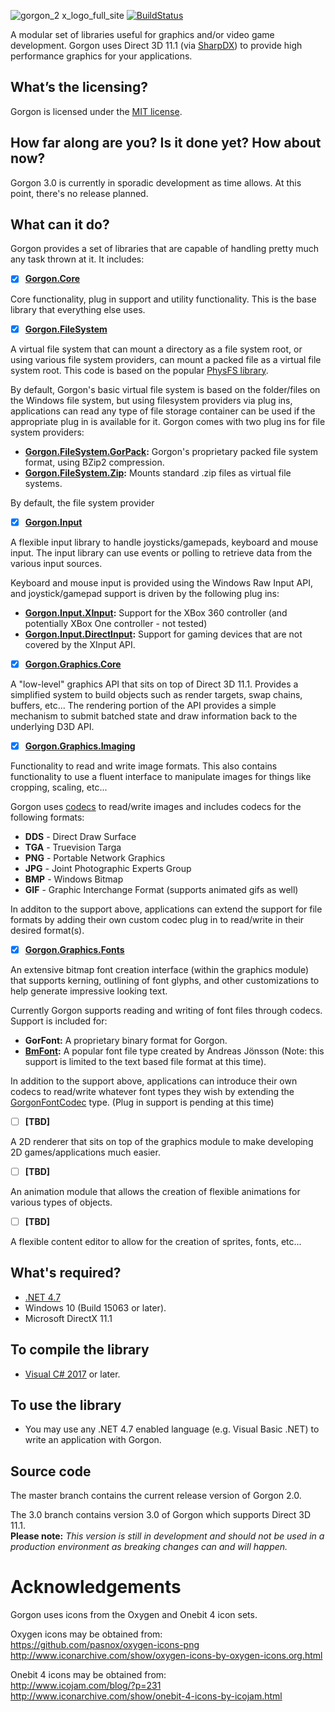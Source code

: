 ![gorgon_2 x_logo_full_site](https://cloud.githubusercontent.com/assets/9710137/23449195/86a8701c-fe12-11e6-9079-c4a8997bd311.png) [![BuildStatus](https://ci.appveyor.com/api/projects/status/7bwgi85435urivwu/branch/master?svg=true)](https://ci.appveyor.com/project/Tape-Worm/gorgon/)

A modular set of libraries useful for graphics and/or video game development.  Gorgon uses Direct 3D 11.1 (via [SharpDX](http://sharpdx.org)) to provide high performance graphics for your applications.

What’s the licensing? 
-------------------------------------------------

Gorgon is licensed under the [MIT license](http://opensource.org/licenses/MIT).

How far along are you?  Is it done yet?  How about now?
-------------------------------------------------------

Gorgon 3.0 is currently in sporadic development as time allows. At this point, there's no release planned.

What can it do?
---------------

Gorgon provides a set of libraries that are capable of handling pretty much any task thrown at it.  It includes:
  - [x] __[Gorgon.Core](Gorgon/Gorgon.Core)__
  
  Core functionality, plug in support and utility functionality. This is the base library that everything else uses.
  
  - [x] __[Gorgon.FileSystem](Gorgon/Gorgon.FileSystem)__ 
  
  A virtual file system that can mount a directory as a file system root, or using various file system providers, can mount a packed file as a virtual file system root.  This code is based on the popular [PhysFS library](http://icculus.org/physfs/).
  
  By default, Gorgon's basic virtual file system is based on the folder/files on the Windows file system, but using filesystem providers via plug ins, applications can read any type of file storage container can be used if the appropriate plug in is available for it. Gorgon comes with two plug ins for file system providers:
   * __[Gorgon.FileSystem.GorPack](PlugIns/Gorgon.FileSystem.GorPack):__ Gorgon's proprietary packed file system format, using BZip2 compression.
   * __[Gorgon.FileSystem.Zip](PlugIns/Gorgon.FileSystem.Zip):__ Mounts standard .zip files as virtual file systems.
  
  By default, the file system provider
  
  - [x] __[Gorgon.Input](Gorgon/Gorgon.Input)__ 
  
  A flexible input library to handle joysticks/gamepads, keyboard and mouse input. The input library can use events or polling to retrieve data from the various input sources. 
 
 Keyboard and mouse input is provided using the Windows Raw Input API, and joystick/gamepad support is driven by the following plug ins:
 * __[Gorgon.Input.XInput](PlugIns/Gorgon.Input.XInput):__ Support for the XBox 360 controller (and potentially XBox One controller - not tested)
 * __[Gorgon.Input.DirectInput](PlugIns/Gorgon.Input.DirectInput):__ Support for gaming devices that are not covered by the XInput API.
      
  - [x] __[Gorgon.Graphics.Core](Gorgon/Gorgon.Graphics.Core)__ 
  
  A "low-level" graphics API that sits on top of Direct 3D 11.1. Provides a simplified system to build objects such as render targets, swap chains, buffers, etc... The rendering portion of the API provides a simple mechanism to submit batched state and draw information back to the underlying D3D API.
  
  - [x] __[Gorgon.Graphics.Imaging](Gorgon/Gorgon.Graphics.Imaging)__ 
  
  Functionality to read and write image formats. This also contains functionality to use a fluent interface to manipulate images for things like cropping, scaling, etc... 
  
  Gorgon uses [codecs](https://github.com/Tape-Worm/Gorgon/blob/3.0/Gorgon/Gorgon.Graphics.Imaging/Codecs) to read/write images and includes codecs for the following formats:
   * __DDS__ - Direct Draw Surface
   * __TGA__ - Truevision Targa
   * __PNG__ - Portable Network Graphics
   * __JPG__ - Joint Photographic Experts Group
   * __BMP__ - Windows Bitmap
   * __GIF__ - Graphic Interchange Format (supports animated gifs as well)

   In additon to the support above, applications can extend the support for file formats by adding their own custom codec plug in to read/write in their desired format(s).
  
  - [x] __[Gorgon.Graphics.Fonts](Gorgon/Gorgon.Graphics.Fonts)__ 
  
  An extensive bitmap font creation interface (within the graphics module) that supports kerning, outlining of font glyphs, and other customizations to help generate impressive looking text.
  
  Currently Gorgon supports reading and writing of font files through codecs. Support is included for:
   * __GorFont:__ A proprietary binary format for Gorgon.
   * __[BmFont](http://www.angelcode.com/products/bmfont/):__ A popular font file type created by Andreas Jönsson (Note: this support is limited to the text based file format at this time). 

  In addition to the support above, applications can introduce their own codecs to read/write whatever font types they wish by extending the [GorgonFontCodec](Gorgon/Gorgon.Graphics.Fonts/Codecs/GorgonFontCodec.cs) type. (Plug in support is pending at this time)
  
  - [ ] __[TBD]__ 
  
  A 2D renderer that sits on top of the graphics module to make developing 2D games/applications much easier.  
  
  - [ ] __[TBD]__ 
  
  An animation module that allows the creation of flexible animations for various types of objects.
  
  - [ ] __[TBD]__ 
  
  A flexible content editor to allow for the creation of sprites, fonts, etc...  

What's required?
----------------

  * [.NET 4.7](https://www.microsoft.com/en-us/download/details.aspx?id=55170)
  * Windows 10 (Build 15063 or later).
  * Microsoft DirectX 11.1

To compile the library
----------------------

  * [Visual C# 2017](https://www.microsoft.com/en-us/store/b/visualstudio) or later. 

To use the library
------------------

  * You may use any .NET 4.7 enabled language (e.g. Visual Basic .NET) to write an application with Gorgon.

Source code
-----------

The master branch contains the current release version of Gorgon 2.0.  

The 3.0 branch contains version 3.0 of Gorgon which supports Direct 3D 11.1.  
**Please note:** *This version is still in development and should not be used in a production environment as breaking changes can and will happen.*

Acknowledgements
================

Gorgon uses icons from the Oxygen and Onebit 4 icon sets.

Oxygen icons may be obtained from:  
https://github.com/pasnox/oxygen-icons-png  
http://www.iconarchive.com/show/oxygen-icons-by-oxygen-icons.org.html  

Onebit 4 icons may be obtained from:  
http://www.icojam.com/blog/?p=231  
http://www.iconarchive.com/show/onebit-4-icons-by-icojam.html
